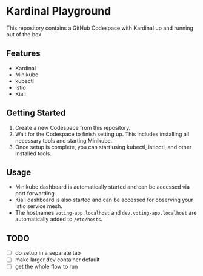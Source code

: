 # Kardinal Playground

This repository contains a GitHub Codespace with Kardinal up and running out of the box

## Features

- Kardinal
- Minikube
- kubectl
- Istio
- Kiali


## Getting Started

1. Create a new Codespace from this repository.
2. Wait for the Codespace to finish setting up. This includes installing all necessary tools and starting Minikube.
3. Once setup is complete, you can start using kubectl, istioctl, and other installed tools.

## Usage

- Minikube dashboard is automatically started and can be accessed via port forwarding.
- Kiali dashboard is also started and can be accessed for observing your Istio service mesh.
- The hostnames `voting-app.localhost` and `dev.voting-app.localhost` are automatically added to `/etc/hosts`.


## TODO

- [ ] do setup in a separate tab
- [ ] make larger dev container default
- [ ] get the whole flow to run